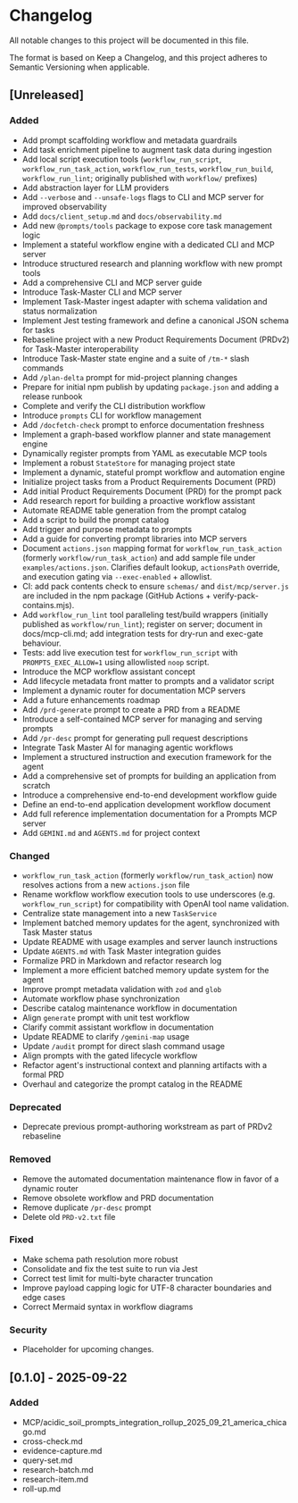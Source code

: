# Changelog

All notable changes to this project will be documented in this file.

The format is based on Keep a Changelog, and this project adheres to Semantic Versioning when applicable.

## [Unreleased]
### Added
- Add prompt scaffolding workflow and metadata guardrails
- Add task enrichment pipeline to augment task data during ingestion
- Add local script execution tools (`workflow_run_script`, `workflow_run_task_action`, `workflow_run_tests`, `workflow_run_build`, `workflow_run_lint`; originally published with `workflow/` prefixes)
- Add abstraction layer for LLM providers
- Add `--verbose` and `--unsafe-logs` flags to CLI and MCP server for improved observability
- Add `docs/client_setup.md` and `docs/observability.md`
- Add new `@prompts/tools` package to expose core task management logic
- Implement a stateful workflow engine with a dedicated CLI and MCP server
- Introduce structured research and planning workflow with new prompt tools
- Add a comprehensive CLI and MCP server guide
- Introduce Task-Master CLI and MCP server
- Implement Task-Master ingest adapter with schema validation and status normalization
- Implement Jest testing framework and define a canonical JSON schema for tasks
- Rebaseline project with a new Product Requirements Document (PRDv2) for Task-Master interoperability
- Introduce Task-Master state engine and a suite of `/tm-*` slash commands
- Add `/plan-delta` prompt for mid-project planning changes
- Prepare for initial npm publish by updating `package.json` and adding a release runbook
- Complete and verify the CLI distribution workflow
- Introduce `prompts` CLI for workflow management
- Add `/docfetch-check` prompt to enforce documentation freshness
- Implement a graph-based workflow planner and state management engine
- Dynamically register prompts from YAML as executable MCP tools
- Implement a robust `StateStore` for managing project state
- Implement a dynamic, stateful prompt workflow and automation engine
- Initialize project tasks from a Product Requirements Document (PRD)
- Add initial Product Requirements Document (PRD) for the prompt pack
- Add research report for building a proactive workflow assistant
- Automate README table generation from the prompt catalog
- Add a script to build the prompt catalog
- Add trigger and purpose metadata to prompts
- Add a guide for converting prompt libraries into MCP servers
- Document `actions.json` mapping format for `workflow_run_task_action` (formerly `workflow/run_task_action`) and add sample file under `examples/actions.json`. Clarifies default lookup, `actionsPath` override, and execution gating via `--exec-enabled` + allowlist.
- CI: add pack contents check to ensure `schemas/` and `dist/mcp/server.js` are included in the npm package (GitHub Actions + verify-pack-contains.mjs).
- Add `workflow_run_lint` tool paralleling test/build wrappers (initially published as `workflow/run_lint`); register on server; document in docs/mcp-cli.md; add integration tests for dry-run and exec-gate behaviour.
- Tests: add live execution test for `workflow_run_script` with `PROMPTS_EXEC_ALLOW=1` using allowlisted `noop` script.
- Introduce the MCP workflow assistant concept
- Add lifecycle metadata front matter to prompts and a validator script
- Implement a dynamic router for documentation MCP servers
- Add a future enhancements roadmap
- Add `/prd-generate` prompt to create a PRD from a README
- Introduce a self-contained MCP server for managing and serving prompts
- Add `/pr-desc` prompt for generating pull request descriptions
- Integrate Task Master AI for managing agentic workflows
- Implement a structured instruction and execution framework for the agent
- Add a comprehensive set of prompts for building an application from scratch
- Introduce a comprehensive end-to-end development workflow guide
- Define an end-to-end application development workflow document
- Add full reference implementation documentation for a Prompts MCP server
- Add `GEMINI.md` and `AGENTS.md` for project context

### Changed
- `workflow_run_task_action` (formerly `workflow/run_task_action`) now resolves actions from a new `actions.json` file
- Rename workflow workflow execution tools to use underscores (e.g. `workflow_run_script`) for compatibility with OpenAI tool name validation.
- Centralize state management into a new `TaskService`
- Implement batched memory updates for the agent, synchronized with Task Master status
- Update README with usage examples and server launch instructions
- Update `AGENTS.md` with Task Master integration guides
- Formalize PRD in Markdown and refactor research log
- Implement a more efficient batched memory update system for the agent
- Improve prompt metadata validation with `zod` and `glob`
- Automate workflow phase synchronization
- Describe catalog maintenance workflow in documentation
- Align `generate` prompt with unit test workflow
- Clarify commit assistant workflow in documentation
- Update README to clarify `/gemini-map` usage
- Update `/audit` prompt for direct slash command usage
- Align prompts with the gated lifecycle workflow
- Refactor agent's instructional context and planning artifacts with a formal PRD
- Overhaul and categorize the prompt catalog in the README

### Deprecated
- Deprecate previous prompt-authoring workstream as part of PRDv2 rebaseline

### Removed
- Remove the automated documentation maintenance flow in favor of a dynamic router
- Remove obsolete workflow and PRD documentation
- Remove duplicate `/pr-desc` prompt
- Delete old `PRD-v2.txt` file

### Fixed
- Make schema path resolution more robust
- Consolidate and fix the test suite to run via Jest
- Correct test limit for multi-byte character truncation
- Improve payload capping logic for UTF-8 character boundaries and edge cases
- Correct Mermaid syntax in workflow diagrams

### Security
- Placeholder for upcoming changes.

## [0.1.0] - 2025-09-22
### Added

- MCP/acidic_soil_prompts_integration_rollup_2025_09_21_america_chicago.md
- cross-check.md
- evidence-capture.md
- query-set.md
- research-batch.md
- research-item.md
- roll-up.md

<!--
Maintenance notes:
- When merging changes, add entries under Added/Changed/Deprecated/Removed/Fixed/Security.
- Prefer concise, user-facing descriptions over commit-level details.
- Optionally link PR numbers or commit hashes if helpful.
-->
